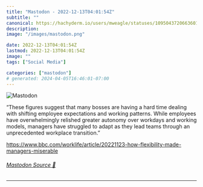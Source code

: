 ```yaml
---
title: "Mastodon - 2022-12-13T04:01:54Z"
subtitle: ""
canonical: https://hachyderm.io/users/mweagle/statuses/109504372066360173
description:
image: "/images/mastodon.png"

date: 2022-12-13T04:01:54Z
lastmod: 2022-12-13T04:01:54Z
image: ""
tags: ["Social Media"]

categories: ["mastodon"]
# generated: 2024-04-05T16:46:01-07:00
---
```

![Mastodon](/images/mastodon.png)

<p>“These figures suggest that many bosses are having a hard time dealing with shifting employee expectations and working patterns. While employees have overwhelmingly relished greater autonomy over workdays and working models, managers have struggled to adapt as they lead teams through an unprecedented workplace transition.”</p><p><a href="https://www.bbc.com/worklife/article/20221123-how-flexibility-made-managers-miserable" target="_blank" rel="nofollow noopener noreferrer" translate="no"><span class="invisible">https://www.</span><span class="ellipsis">bbc.com/worklife/article/20221</span><span class="invisible">123-how-flexibility-made-managers-miserable</span></a></p>


###### [Mastodon Source 🐘](https://hachyderm.io/@mweagle/109504372066360173)

___
